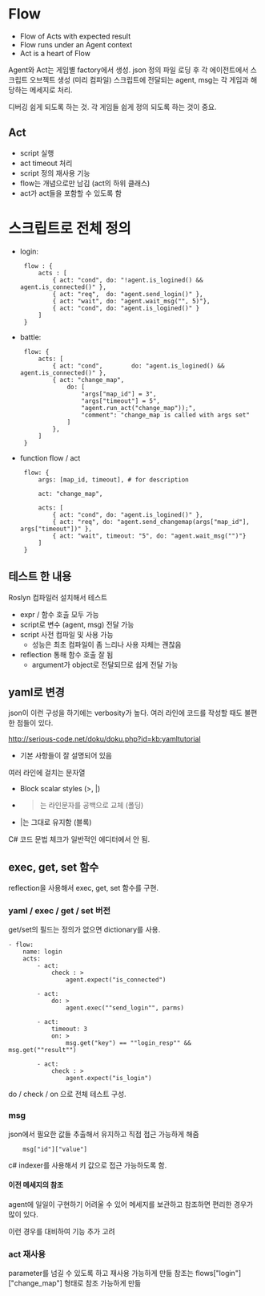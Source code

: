 # Flow 

 - Flow of Acts with expected result 
 - Flow runs under an Agent context 
 - Act is a heart of Flow 

 Agent와 Act는 게임별 factory에서 생성. 
 json 정의 파일 로딩 후 각 에이전트에서 스크립트 오브젝트 생성 (미리 컴파일)
 스크립트에 전달되는 agent, msg는 각 게임과 해당하는 메세지로 처리.

 디버깅 쉽게 되도록 하는 것. 
 각 게임들 쉽게 정의 되도록 하는 것이 중요. 

## Act 

 - script 실행 
 - act timeout 처리 
 - script 정의 재사용 기능 
 - flow는 개념으로만 남김 (act의 하위 클래스)
 - act가 act들을 포함할 수 있도록 함  
  
# 스크립트로 전체 정의

 - login: 

        flow : { 
            acts : [
                { act: "cond", do: "!agent.is_logined() && agent.is_connected()" }, 
                { act: "req",  do: "agent.send_login()" }, 
                { act: "wait", do: "agent.wait_msg("", 5)"}, 
                { act: "cond", do: "agent.is_logined()" }                
            ]
        }

 - battle: 

        flow: { 
            acts: [
                { act: "cond",        do: "agent.is_logined() && agent.is_connected()" }, 
                { act: "change_map",  
                    do: [
                        "args["map_id"] = 3", 
                        "args["timeout"] = 5", 
                        "agent.run_act("change_map"));", 
                        "comment": "change_map is called with args set"
                    ]                     
                },                                
            ]
        }

 - function flow / act 

        flow: { 
            args: [map_id, timeout], # for description

            act: "change_map", 
            
            acts: [
                { act: "cond", do: "agent.is_logined()" }, 
                { act: "req", do: "agent.send_changemap(args["map_id"], args["timeout"])" },
                { act: "wait", timeout: "5", do: "agent.wait_msg("")"}
            ]
        }

## 테스트 한 내용 

 Roslyn 컴파일러 설치해서 테스트 

  - expr / 함수 호출 모두 가능 
  - script로 변수 (agent, msg) 전달 가능 
  - script 사전 컴파일 및 사용 가능 
    - 성능은 최초 컴파일이 좀 느리나 사용 자체는 괜찮음 
  - reflection 통해 함수 호출 잘 됨 
    - argument가 object로 전달되므로 쉽게 전달 가능 

## yaml로 변경 

 json이 이런 구성을 하기에는 verbosity가 높다. 
 여러 라인에 코드를 작성할 때도 불편한 점들이 있다.

 http://serious-code.net/doku/doku.php?id=kb:yamltutorial
 - 기본 사항들이 잘 설명되어 있음 

 여러 라인에 걸치는 문자열
 - Block scalar styles (>, |)
 - >는 라인문자를 공백으로 교체 (폴딩)
 - |는 그대로 유지함 (블록) 

C# 코드 문법 체크가 일반적인 에디터에서 안 됨. 


## exec, get, set 함수 

reflection을 사용해서 exec, get, set 함수를 구현. 
 
### yaml / exec / get / set 버전 

get/set의 필드는 정의가 없으면 dictionary를 사용.

    - flow: 
        name: login 
        acts: 
            - act: 
                check : > 
					agent.expect("is_connected")

            - act: 
                do: > 
					agent.exec(""send_login"", parms)

            - act: 
                timeout: 3
                on: > 
					msg.get("key") == ""login_resp"" && msg.get(""result"")                

            - act: 
                check : > 
                    agent.expect("is_login")


do / check / on 으로 전체 테스트 구성. 


### msg 

 json에서 필요한 값들 추출해서 유지하고 직접 접근 가능하게 해줌 

        msg["id"]["value"]

c# indexer를 사용해서 키 값으로 접근 가능하도록 함. 

#### 이전 메세지의 참조 

agent에 일일이 구현하기 어려울 수 있어 메세지를 보관하고 참조하면 
편리한 경우가 많이 있다. 

이런 경우를 대비하여 기능 추가 고려


### act 재사용 

parameter를 넘길 수 있도록 하고 재사용 가능하게 만듦 
참조는 flows["login"]["change_map"] 형태로 참조 가능하게 만듦 

